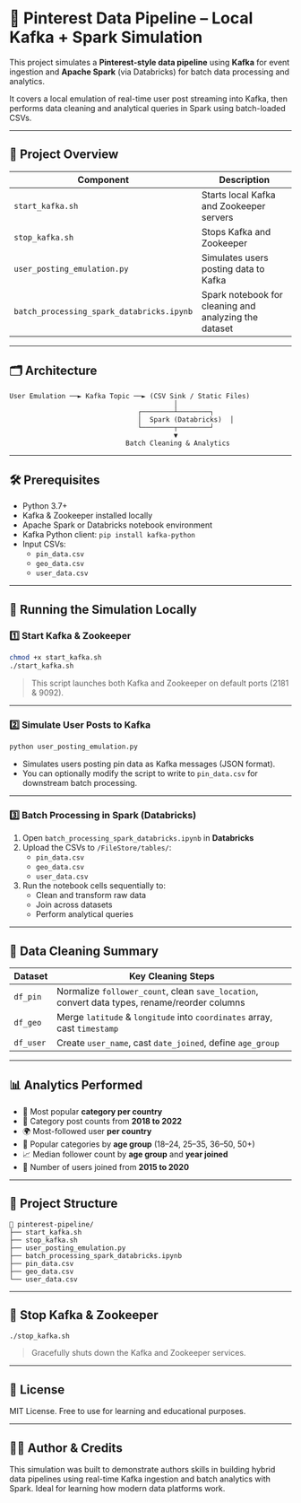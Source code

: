 # 🧩 Pinterest Data Pipeline – Local Kafka + Spark Simulation

This project simulates a **Pinterest-style data pipeline** using **Kafka** for event ingestion and **Apache Spark** (via Databricks) for batch data processing and analytics.

It covers a local emulation of real-time user post streaming into Kafka, then performs data cleaning and analytical queries in Spark using batch-loaded CSVs.

---

## 🚀 Project Overview

| Component | Description |
|-----------|-------------|
| `start_kafka.sh` | Starts local Kafka and Zookeeper servers |
| `stop_kafka.sh` | Stops Kafka and Zookeeper |
| `user_posting_emulation.py` | Simulates users posting data to Kafka |
| `batch_processing_spark_databricks.ipynb` | Spark notebook for cleaning and analyzing the dataset |

---

## 🗂️ Architecture

```
User Emulation ──► Kafka Topic ──► (CSV Sink / Static Files)
                                         │
                                ┌────────┴────────┐
                                │  Spark (Databricks)  │
                                └────────┬────────┘
                                         ▼
                             Batch Cleaning & Analytics
```

---

## 🛠️ Prerequisites

- Python 3.7+
- Kafka & Zookeeper installed locally
- Apache Spark or Databricks notebook environment
- Kafka Python client: `pip install kafka-python`
- Input CSVs:
  - `pin_data.csv`
  - `geo_data.csv`
  - `user_data.csv`

---

## 🧪 Running the Simulation Locally

### 1️⃣ Start Kafka & Zookeeper

```bash
chmod +x start_kafka.sh
./start_kafka.sh
```

> This script launches both Kafka and Zookeeper on default ports (2181 & 9092).

---

### 2️⃣ Simulate User Posts to Kafka

```bash
python user_posting_emulation.py
```

- Simulates users posting pin data as Kafka messages (JSON format).
- You can optionally modify the script to write to `pin_data.csv` for downstream batch processing.

---

### 3️⃣ Batch Processing in Spark (Databricks)

1. Open `batch_processing_spark_databricks.ipynb` in **Databricks**
2. Upload the CSVs to `/FileStore/tables/`:
   - `pin_data.csv`
   - `geo_data.csv`
   - `user_data.csv`
3. Run the notebook cells sequentially to:
   - Clean and transform raw data
   - Join across datasets
   - Perform analytical queries

---

## 🧹 Data Cleaning Summary

| Dataset | Key Cleaning Steps |
|---------|--------------------|
| `df_pin` | Normalize `follower_count`, clean `save_location`, convert data types, rename/reorder columns |
| `df_geo` | Merge `latitude` & `longitude` into `coordinates` array, cast `timestamp` |
| `df_user` | Create `user_name`, cast `date_joined`, define `age_group` |

---

## 📊 Analytics Performed

- 📌 Most popular **category per country**
- 📅 Category post counts from **2018 to 2022**
- 🌍 Most-followed user **per country**
- 👥 Popular categories by **age group** (18–24, 25–35, 36–50, 50+)
- 📈 Median follower count by **age group** and **year joined**
- 📆 Number of users joined from **2015 to 2020**

---

## 📂 Project Structure

```
📁 pinterest-pipeline/
├── start_kafka.sh
├── stop_kafka.sh
├── user_posting_emulation.py
├── batch_processing_spark_databricks.ipynb
├── pin_data.csv
├── geo_data.csv
└── user_data.csv
```

---

## 🧨 Stop Kafka & Zookeeper

```bash
./stop_kafka.sh
```

> Gracefully shuts down the Kafka and Zookeeper services.

---

## 📜 License

MIT License. Free to use for learning and educational purposes.

---

## 🙋‍♀️ Author & Credits

This simulation was built to demonstrate authors skills in building hybrid data pipelines using real-time Kafka ingestion and batch analytics with Spark. Ideal for learning how modern data platforms work.
